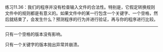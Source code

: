 练习11.36：我们的程序并没有检查输入文件的合法性。特别是，它假定转换规则文件中的规则都是有意义的。如果文件中的某一行包含一个关键字、一个空格，然后就结束了，会发生什么？预测程序的行为并进行验证，再与你的程序进行比较。

---

只有一个空格的版本没有影响。

只有一个关键字的版本抛出异常并崩溃。
